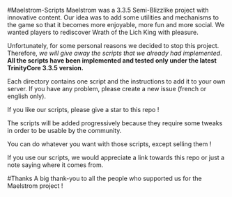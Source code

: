 #Maelstrom-Scripts
Maelstrom was a 3.3.5 Semi-Blizzlike project with innovative content. Our idea was to add some utilities and mechanisms to the game so that it becomes
more enjoyable, more fun and more social. We wanted players to rediscover Wrath of the Lich King with pleasure.

Unfortunately, for some personal reasons we decided to stop this project. Therefore, *we will give away the scripts that we already had implemented*. **All the scripts have been implemented and tested only under the latest TrinityCore 3.3.5 version.**

Each directory contains one script and the instructions to add it to your own server. If you have any problem, please create a new issue (french or english only).

If you like our scripts, please give a star to this repo !

The scripts will be added progressively because they require some tweaks in order to be usable by the community.

You can do whatever you want with those scripts, except selling them !

If you use our scripts, we would appreciate a link towards this repo or just a note saying where it comes from.

#Thanks
A big thank-you to all the people who supported us for the Maelstrom project !
